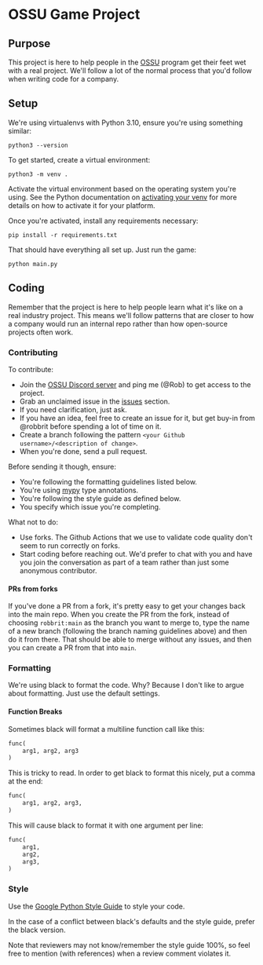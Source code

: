 # OSSU Game Project

## Purpose

This project is here to help people in the [OSSU](https://github.com/ossu/computer-science)
program get their feet wet with a real project. We'll follow a lot of the normal
process that you'd follow when writing code for a company.

## Setup

We're using virtualenvs with Python 3.10, ensure you're using something similar:

```
python3 --version
```

To get started, create a virtual environment:

```
python3 -m venv .
```

Activate the virtual environment based on the operating system you're using. See
the Python documentation on [activating your venv](https://docs.python.org/3/library/venv.html#how-venvs-work)
for more details on how to activate it for your platform.

Once you're activated, install any requirements necessary:

```
pip install -r requirements.txt
```

That should have everything all set up. Just run the game:

```
python main.py
```

## Coding

Remember that the project is here to help people learn what it's like on a real
industry project. This means we'll follow patterns that are closer to how a
company would run an internal repo rather than how open-source projects often
work.

### Contributing

To contribute:

- Join the [OSSU Discord server](https://discord.gg/wuytwK5s9h) and ping me
  (@Rob) to get access to the project.
- Grab an unclaimed issue in the [issues](https://github.com/robbrit/ossu-game-project-1/issues)
  section.
- If you need clarification, just ask.
- If you have an idea, feel free to create an issue for it, but get buy-in from
  @robbrit before spending a lot of time on it.
- Create a branch following the pattern `<your Github username>/<description of change>`.
- When you're done, send a pull request.

Before sending it though, ensure:

- You're following the formatting guidelines listed below.
- You're using [mypy](https://mypy-lang.org/) type annotations.
- You're following the style guide as defined below.
- You specify which issue you're completing.

What not to do:

- Use forks. The Github Actions that we use to validate code quality don't seem
  to run correctly on forks.
- Start coding before reaching out. We'd prefer to chat with you and have you
  join the conversation as part of a team rather than just some anonymous
  contributor.

#### PRs from forks

If you've done a PR from a fork, it's pretty easy to get your changes back into
the main repo. When you create the PR from the fork, instead of choosing
`robbrit:main` as the branch you want to merge to, type the name of a new branch
(following the branch naming guidelines above) and then do it from there. That
should be able to merge without any issues, and then you can create a PR from
that into `main`.

### Formatting

We're using black to format the code. Why? Because I don't like to argue about
formatting. Just use the default settings.

#### Function Breaks

Sometimes black will format a multiline function call like this:

```python
func(
    arg1, arg2, arg3
)
```

This is tricky to read. In order to get black to format this nicely, put a comma
at the end:

```python
func(
    arg1, arg2, arg3,
)
```

This will cause black to format it with one argument per line:

```python
func(
    arg1,
    arg2,
    arg3,
)
```

### Style

Use the [Google Python Style Guide](https://google.github.io/styleguide/pyguide.html)
to style your code.

In the case of a conflict between black's defaults and the style guide, prefer
the black version.

Note that reviewers may not know/remember the style guide 100%, so feel free to
mention (with references) when a review comment violates it.
